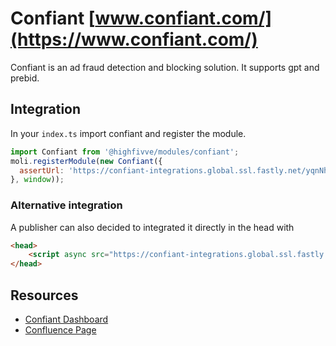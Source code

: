 # Confiant [www.confiant.com/](https://www.confiant.com/)

Confiant is an ad fraud detection and blocking solution. It supports gpt and prebid.

## Integration

In your `index.ts` import confiant and register the module.

```js
import Confiant from '@highfivve/modules/confiant';
moli.registerModule(new Confiant({
  assertUrl: 'https://confiant-integrations.global.ssl.fastly.net/yqnNhQYNEfv8ldKXnwevFDx_IRM/gpt_and_prebid/config.js'
}, window));
```

### Alternative integration

A publisher can also decided to integrated it directly in the head with

```html
<head>
    <script async src="https://confiant-integrations.global.ssl.fastly.net/yqnNhQYNEfv8ldKXnwevFDx_IRM/gpt_and_prebid/config.js"></script>
</head>
```

## Resources

- [Confiant Dashboard](https://app.confiant.com/)
- [Confluence Page](https://confluence.gutefrage.net/display/DEV/Confiant)
